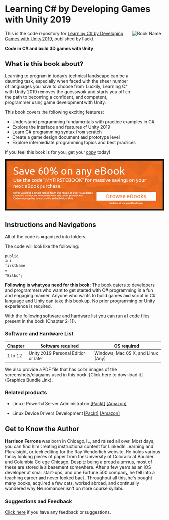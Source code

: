# Learning C# by Developing Games with Unity 2019

<a href="https://prod.packtpub.com/in/game-development/learning-c-developing-games-unity-2019-fourth-edition?utm_source=github&utm_medium=repository&utm_campaign=9781789532050"><img src="https://prod.packtpub.com/media/catalog/product/cache/a22c7d190d97ca25f5f1089471ab8502/b/1/b11549_mockupcover.png" alt="Book Name" height="256px" align="right"></a>

This is the code repository for [Learning C# by Developing Games with Unity 2019](https://prod.packtpub.com/in/game-development/learning-c-developing-games-unity-2019-fourth-edition?utm_source=github&utm_medium=repository&utm_campaign=9781789532050), published by Packt.

**Code in C# and build 3D games with Unity**

## What is this book about?
Learning to program in today’s technical landscape can be a daunting task, especially when faced with the sheer number of languages you have to choose from. Luckily, Learning C# with Unity 2019 removes the guesswork and starts you off on the path to becoming a confident, and competent, programmer using game development with Unity.

This book covers the following exciting features: 
* Understand programming fundamentals with practice examples in C#
* Explore the interface and features of Unity 2019
* Learn C# programming syntax from scratch
* Create a game design document and prototype level
* Explore intermediate programming topics and best practices

If you feel this book is for you, get your [copy](https://www.amazon.com/dp/10DigitISBN) today!

<a href="https://www.packtpub.com/?utm_source=github&utm_medium=banner&utm_campaign=GitHubBanner"><img src="https://raw.githubusercontent.com/PacktPublishing/GitHub/master/GitHub.png" 
alt="https://www.packtpub.com/" border="5" /></a>


## Instructions and Navigations
All of the code is organized into folders.

The code will look like the following:
```
public
int
firstName
= 
"Bilbo";
```

**Following is what you need for this book:**
The book caters to developers and programmers who want to get started with C# programming in a fun and engaging manner. Anyone who wants to build games and script in C# language and Unity can take this book up. No prior programming or Unity experience is required.

With the following software and hardware list you can run all code files present in the book (Chapter 2-11).

### Software and Hardware List

| Chapter  | Software required                   | OS required                        |
| -------- | ------------------------------------| -----------------------------------|
| 1 to 12  | Unity 2019 Personal Edition or later| Windows, Mac OS X, and Linux (Any) |

We also provide a PDF file that has color images of the screenshots/diagrams used in this book. [Click here to download it](Graphics Bundle Link).

### Related products <Other books you may enjoy>
* Linux: Powerful Server Administration [[Packt]](https://www.packtpub.com/networking-and-servers/linux-powerful-server-administration?utm_source=github&utm_medium=repository&utm_campaign=9781788293778) [[Amazon]](https://www.amazon.com/dp/1788293770)

* Linux Device Drivers Development [[Packt]](https://www.packtpub.com/networking-and-servers/linux-device-drivers-development?utm_source=github&utm_medium=repository&utm_campaign=9781785280009) [[Amazon]](https://www.amazon.com/dp/1788293770)

## Get to Know the Author
**Harrison Ferrone**
was born in Chicago, IL, and raised all over. Most days, you can find him creating instructional content for LinkedIn Learning and Pluralsight, or tech editing for the Ray Wenderlich website.
He holds various fancy looking pieces of paper from the University of Colorado at Boulder and Columbia College Chicago. Despite being a proud alumnus, most of these are stored in a basement somewhere. 
After a few years as an iOS developer at small start-ups, and one Fortune 500 company, he fell into a teaching career and never looked back. Throughout all this, he's bought many books, acquired a few cats, worked abroad, and continually wondered why Neuromancer isn't on more course syllabi.


### Suggestions and Feedback
[Click here](https://docs.google.com/forms/d/e/1FAIpQLSdy7dATC6QmEL81FIUuymZ0Wy9vH1jHkvpY57OiMeKGqib_Ow/viewform) if you have any feedback or suggestions.
